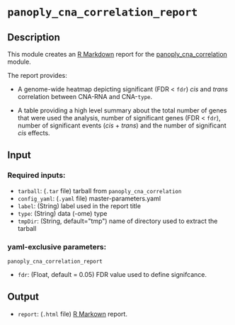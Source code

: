 # ```panoply_cna_correlation_report```

## Description

This module creates an [R Markdown](https://rmarkdown.rstudio.com/) report for the [panoply_cna_correlation](https://github.com/broadinstitute/PANOPLY/wiki/Data-Analysis-Modules%3A-panoply_cna_correlation) module.

The report provides:

* A genome-wide heatmap depicting significant (FDR < `fdr`) _cis_ and _trans_ correlation between CNA-RNA and CNA-`type`.

* A table providing a high level summary about the total number of genes that were used the analysis, number of significant genes (FDR < `fdr`), number of significant events (_cis_ + _trans_) and the number of significant _cis_ effects. 

## Input

### Required inputs:

* ```tarball```: (`.tar` file) tarball from ```panoply_cna_correlation```
* ```config_yaml```: (`.yaml` file) master-parameters.yaml
* ```label```: (String) label used in the report title
* ```type```: (String) data (-ome) type
* ```tmpDir```: (String, default="tmp") name of directory used to extract the tarball


### yaml-exclusive parameters:

`panoply_cna_correlation_report`

* ```fdr```: (Float, default = 0.05) FDR value used to define signifcance.

## Output

* ```report```: (`.html` file) [R Markown](https://rmarkdown.rstudio.com/) report.
